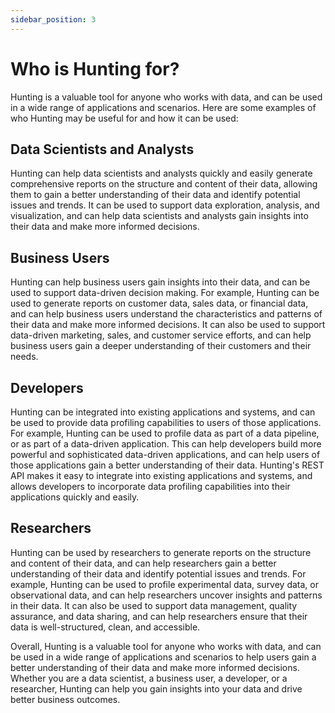 ```yaml
---
sidebar_position: 3
---
```


# Who is Hunting for?

Hunting is a valuable tool for anyone who works with data, and can be used in a wide range of applications and scenarios. Here are some examples of who Hunting may be useful for and how it can be used:

## Data Scientists and Analysts

Hunting can help data scientists and analysts quickly and easily generate comprehensive reports on the structure and content of their data, allowing them to gain a better understanding of their data and identify potential issues and trends. It can be used to support data exploration, analysis, and visualization, and can help data scientists and analysts gain insights into their data and make more informed decisions.

## Business Users

Hunting can help business users gain insights into their data, and can be used to support data-driven decision making. For example, Hunting can be used to generate reports on customer data, sales data, or financial data, and can help business users understand the characteristics and patterns of their data and make more informed decisions. It can also be used to support data-driven marketing, sales, and customer service efforts, and can help business users gain a deeper understanding of their customers and their needs.

## Developers

Hunting can be integrated into existing applications and systems, and can be used to provide data profiling capabilities to users of those applications. For example, Hunting can be used to profile data as part of a data pipeline, or as part of a data-driven application. This can help developers build more powerful and sophisticated data-driven applications, and can help users of those applications gain a better understanding of their data. Hunting's REST API makes it easy to integrate into existing applications and systems, and allows developers to incorporate data profiling capabilities into their applications quickly and easily.

## Researchers

Hunting can be used by researchers to generate reports on the structure and content of their data, and can help researchers gain a better understanding of their data and identify potential issues and trends. For example, Hunting can be used to profile experimental data, survey data, or observational data, and can help researchers uncover insights and patterns in their data. It can also be used to support data management, quality assurance, and data sharing, and can help researchers ensure that their data is well-structured, clean, and accessible.

Overall, Hunting is a valuable tool for anyone who works with data, and can be used in a wide range of applications and scenarios to help users gain a better understanding of their data and make more informed decisions. Whether you are a data scientist, a business user, a developer, or a researcher, Hunting can help you gain insights into your data and drive better business outcomes.
